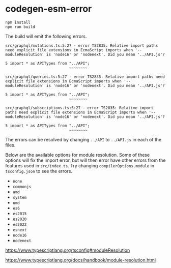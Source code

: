 # codegen-esm-error

```
npm install
npm run build
```

The build will emit the following errors.

```
src/graphql/mutations.ts:5:27 - error TS2835: Relative import paths need explicit file extensions in EcmaScript imports when '--moduleResolution' is 'node16' or 'nodenext'. Did you mean '../API.js'?

5 import * as APITypes from "../API";
                            ~~~~~~~~

src/graphql/queries.ts:5:27 - error TS2835: Relative import paths need explicit file extensions in EcmaScript imports when '--moduleResolution' is 'node16' or 'nodenext'. Did you mean '../API.js'?

5 import * as APITypes from "../API";
                            ~~~~~~~~

src/graphql/subscriptions.ts:5:27 - error TS2835: Relative import paths need explicit file extensions in EcmaScript imports when '--moduleResolution' is 'node16' or 'nodenext'. Did you mean '../API.js'?

5 import * as APITypes from "../API";
                            ~~~~~~~~
```

The errors can be resolved by changing `../API` to `../API.js` in each of the files.

Below are the available options for module resolution.
Some of these options will fix the import error, but will then error have other errors from the features used in `src/index.ts`.
Try changing `compilerOptions.module` in `tsconfig.json` to see the errors.

* `none`
* `commonjs`
* `amd`
* `system`
* `umd`
* `es6`
* `es2015`
* `es2020`
* `es2022`
* `esnext`
* `node16`
* `nodenext`

https://www.typescriptlang.org/tsconfig#moduleResolution

https://www.typescriptlang.org/docs/handbook/module-resolution.html
